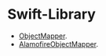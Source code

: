 # Swift-Library

- [ObjectMapper](https://github.com/ByoungilYoun/Swift-Library/tree/main/ObjectMapperPractice).  
- [AlamofireObjectMapper](https://github.com/ByoungilYoun/Swift-Library/tree/main/AlamofirePractice(NaverPapago)/AlamofirePractice(NaverPapago)).  
